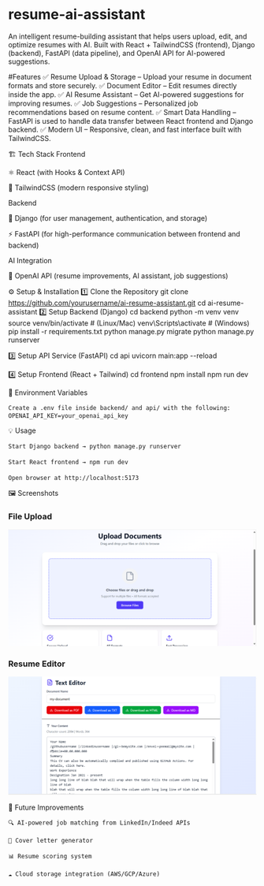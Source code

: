 # resume-ai-assistant
An intelligent resume-building assistant that helps users upload, edit, and optimize resumes with AI.
Built with React + TailwindCSS (frontend), Django (backend), FastAPI (data pipeline), and OpenAI API for AI-powered suggestions.

#Features
✅ Resume Upload & Storage – Upload your resume in document formats and store securely.
✅ Document Editor – Edit resumes directly inside the app.
✅ AI Resume Assistant – Get AI-powered suggestions for improving resumes.
✅ Job Suggestions – Personalized job recommendations based on resume content.
✅ Smart Data Handling – FastAPI is used to handle data transfer between React frontend and Django backend.
✅ Modern UI – Responsive, clean, and fast interface built with TailwindCSS.


🏗️ Tech Stack
Frontend

⚛️ React (with Hooks & Context API)

🎨 TailwindCSS (modern responsive styling)

Backend

🐍 Django (for user management, authentication, and storage)

⚡ FastAPI (for high-performance communication between frontend and backend)

AI Integration

🤖 OpenAI API (resume improvements, AI assistant, job suggestions)

⚙️ Setup & Installation
1️⃣ Clone the Repository
    git clone https://github.com/yourusername/ai-resume-assistant.git
    cd ai-resume-assistant
2️⃣ Setup Backend (Django)
    cd backend
    python -m venv venv
    source venv/bin/activate   # (Linux/Mac)
    venv\Scripts\activate      # (Windows)
    pip install -r requirements.txt
    python manage.py migrate
    python manage.py runserver

3️⃣ Setup API Service (FastAPI)
    cd api
    uvicorn main:app --reload

4️⃣ Setup Frontend (React + Tailwind)
    cd frontend
    npm install
    npm run dev

🔑 Environment Variables

    Create a .env file inside backend/ and api/ with the following:
    OPENAI_API_KEY=your_openai_api_key

💡 Usage

    Start Django backend → python manage.py runserver

    Start React frontend → npm run dev

    Open browser at http://localhost:5173

🖼️ Screenshots

### File Upload 
![Homepage](./screenshots/file_upload.png)  

### Resume Editor  
![Resume Editor](./screenshots/ai_text_editor.png)  


📌 Future Improvements

    🔍 AI-powered job matching from LinkedIn/Indeed APIs

    📝 Cover letter generator

    📊 Resume scoring system

    ☁️ Cloud storage integration (AWS/GCP/Azure)
